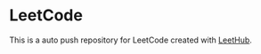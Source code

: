 # LeetCode

This is a auto push repository for LeetCode created with [LeetHub](https://github.com/QasimWani/LeetHub).
